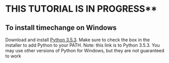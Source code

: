 # THIS TUTORIAL IS IN PROGRESS**

## To install timechange on Windows

Download and install [Python 3.5.3](https://www.python.org/ftp/python/3.5.3/python-3.5.3-amd64.exe). Make sure to check the box in the installer to add Python to your PATH.
Note: this link is to Python 3.5.3. You may use other versions of Python for Windows, but they are not guaranteed to work

